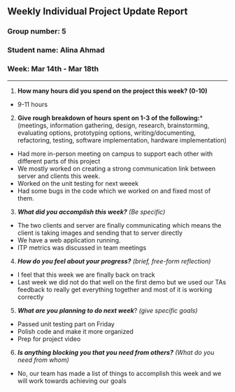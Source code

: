 ## Weekly Individual Project Update Report
### Group number: 5
### Student name: Alina Ahmad
### Week: Mar 14th - Mar 18th
___
1. **How many hours did you spend on the project this week? (0-10)**
- 9-11 hours

2. **Give rough breakdown of hours spent on 1-3 of the following:***
   (meetings, information gathering, design, research, brainstorming, evaluating options, prototyping options, writing/documenting, refactoring, testing, software implementation, hardware implementation)
  - Had more in-person meeting on campus to support each other with different parts of this project
  - We mostly worked on creating a strong communication link between server and clients this week. 
  - Worked on the unit testing for next weeek
  - Had some bugs in the code which we worked on and fixed most of them. 
 
3. ***What did you accomplish this week?*** _(Be specific)_
  - The two clients and server are finally communicating which means the client is taking images and sending that to server directly
  - We have a web application running. 
  - ITP metrics was discussed in team meetings
4. ***How do you feel about your progress?*** _(brief, free-form reflection)_
  - I feel that this week we are finally back on track
  - Last week we did not do that well on the first demo but we used our TAs feedback to really get everything together and most of it is working correctly
5. ***What are you planning to do next week***? _(give specific goals)_
  - Passed unit testing part on Friday 
  - Polish code and make it more organized
  - Prep for project video
 
6. ***Is anything blocking you that you need from others?*** _(What do you need from whom)_
  - No, our team has made a list of things to accomplish this week and we will work towards achieving our goals
